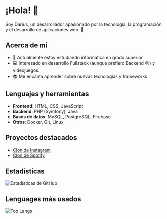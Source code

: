 # ¡Hola! 👋

Soy Darius, un desarrollador apasionado por la tecnología, la programación y el desarrollo de aplicaciones web. 🚀

## Acerca de mí
- 🌱 Actualmente estoy estudiando informática en grado superior.
- 💻 Interesado en desarrollo Fullstack (aunque prefiero Backend 🙃) y videojuegos.
- 📚 Me encanta aprender sobre nuevas tecnologías y frameworks.

## Lenguajes y herramientas
- **Frontend**: HTML, CSS, JavaScript
- **Backend**: PHP (Symfony), Java
- **Bases de datos**: MySQL, PostgreSQL, Firebase
- **Otros**: Docker, Git, Linux

## Proyectos destacados
- [Clon de Instagram](https://github.com/zeusgd19/synfony-instagram)
- [Clon de Spotify](https://github.com/zeusgd19/synfony-spotify)


## Estadísticas
![Estadísticas de GitHub](https://github-readme-stats.vercel.app/api?username=zeusgd19&show_icons=true&theme=radical)


## Lenguages más usados
![Top Langs](https://github-readme-stats.vercel.app/api/top-langs/?username=zeusgd19&hide_progress=true)

<!--
**zeusgd19/zeusgd19** is a ✨ _special_ ✨ repository because its `README.md` (this file) appears on your GitHub profile.

Here are some ideas to get you started:

- 🔭 I’m currently working on ...
- 🌱 I’m currently learning ...
- 👯 I’m looking to collaborate on ...
- 🤔 I’m looking for help with ...
- 💬 Ask me about ...
- 📫 How to reach me: ...
- 😄 Pronouns: ...
- ⚡ Fun fact: ...
-->
